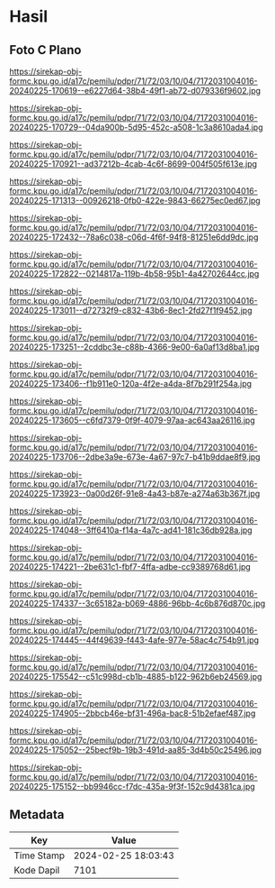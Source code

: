 # Hasil

## Foto C Plano

https://sirekap-obj-formc.kpu.go.id/a17c/pemilu/pdpr/71/72/03/10/04/7172031004016-20240225-170619--e6227d64-38b4-49f1-ab72-d079336f9602.jpg

https://sirekap-obj-formc.kpu.go.id/a17c/pemilu/pdpr/71/72/03/10/04/7172031004016-20240225-170729--04da900b-5d95-452c-a508-1c3a8610ada4.jpg

https://sirekap-obj-formc.kpu.go.id/a17c/pemilu/pdpr/71/72/03/10/04/7172031004016-20240225-170921--ad37212b-4cab-4c6f-8699-004f505f613e.jpg

https://sirekap-obj-formc.kpu.go.id/a17c/pemilu/pdpr/71/72/03/10/04/7172031004016-20240225-171313--00926218-0fb0-422e-9843-66275ec0ed67.jpg

https://sirekap-obj-formc.kpu.go.id/a17c/pemilu/pdpr/71/72/03/10/04/7172031004016-20240225-172432--78a6c038-c06d-4f6f-94f8-81251e6dd9dc.jpg

https://sirekap-obj-formc.kpu.go.id/a17c/pemilu/pdpr/71/72/03/10/04/7172031004016-20240225-172822--0214817a-119b-4b58-95b1-4a42702644cc.jpg

https://sirekap-obj-formc.kpu.go.id/a17c/pemilu/pdpr/71/72/03/10/04/7172031004016-20240225-173011--d72732f9-c832-43b6-8ec1-2fd27f1f9452.jpg

https://sirekap-obj-formc.kpu.go.id/a17c/pemilu/pdpr/71/72/03/10/04/7172031004016-20240225-173251--2cddbc3e-c88b-4366-9e00-6a0af13d8ba1.jpg

https://sirekap-obj-formc.kpu.go.id/a17c/pemilu/pdpr/71/72/03/10/04/7172031004016-20240225-173406--f1b911e0-120a-4f2e-a4da-8f7b291f254a.jpg

https://sirekap-obj-formc.kpu.go.id/a17c/pemilu/pdpr/71/72/03/10/04/7172031004016-20240225-173605--c6fd7379-0f9f-4079-97aa-ac643aa26116.jpg

https://sirekap-obj-formc.kpu.go.id/a17c/pemilu/pdpr/71/72/03/10/04/7172031004016-20240225-173706--2dbe3a9e-673e-4a67-97c7-b41b9ddae8f9.jpg

https://sirekap-obj-formc.kpu.go.id/a17c/pemilu/pdpr/71/72/03/10/04/7172031004016-20240225-173923--0a00d26f-91e8-4a43-b87e-a274a63b367f.jpg

https://sirekap-obj-formc.kpu.go.id/a17c/pemilu/pdpr/71/72/03/10/04/7172031004016-20240225-174048--3ff6410a-f14a-4a7c-ad41-181c36db928a.jpg

https://sirekap-obj-formc.kpu.go.id/a17c/pemilu/pdpr/71/72/03/10/04/7172031004016-20240225-174221--2be631c1-fbf7-4ffa-adbe-cc9389768d61.jpg

https://sirekap-obj-formc.kpu.go.id/a17c/pemilu/pdpr/71/72/03/10/04/7172031004016-20240225-174337--3c65182a-b069-4886-96bb-4c6b876d870c.jpg

https://sirekap-obj-formc.kpu.go.id/a17c/pemilu/pdpr/71/72/03/10/04/7172031004016-20240225-174445--44f49639-f443-4afe-977e-58ac4c754b91.jpg

https://sirekap-obj-formc.kpu.go.id/a17c/pemilu/pdpr/71/72/03/10/04/7172031004016-20240225-175542--c51c998d-cb1b-4885-b122-962b6eb24569.jpg

https://sirekap-obj-formc.kpu.go.id/a17c/pemilu/pdpr/71/72/03/10/04/7172031004016-20240225-174905--2bbcb46e-bf31-496a-bac8-51b2efaef487.jpg

https://sirekap-obj-formc.kpu.go.id/a17c/pemilu/pdpr/71/72/03/10/04/7172031004016-20240225-175052--25becf9b-19b3-491d-aa85-3d4b50c25496.jpg

https://sirekap-obj-formc.kpu.go.id/a17c/pemilu/pdpr/71/72/03/10/04/7172031004016-20240225-175152--bb9946cc-f7dc-435a-9f3f-152c9d4381ca.jpg


## Metadata

| Key        | Value               |
| ---------- | ------------------- |
| Time Stamp | 2024-02-25 18:03:43 |
| Kode Dapil | 7101                |



